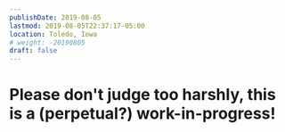 ```yaml
---
publishDate: 2019-08-05
lastmod: 2019-08-05T22:37:17-05:00
location: Toledo, Iowa
# weight: -20190805
draft: false
---
```


# Please don't judge too harshly, this is a (perpetual?) work-in-progress!
